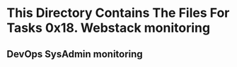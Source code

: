 # This Directory Contains The Files For Tasks 0x18. Webstack monitoring 

## DevOps SysAdmin monitoring
